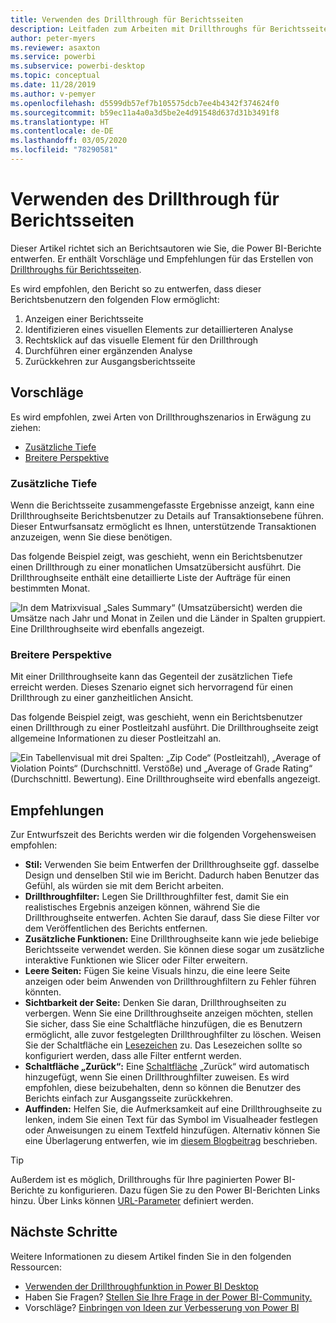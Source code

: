 ```yaml
---
title: Verwenden des Drillthrough für Berichtsseiten
description: Leitfaden zum Arbeiten mit Drillthroughs für Berichtsseiten
author: peter-myers
ms.reviewer: asaxton
ms.service: powerbi
ms.subservice: powerbi-desktop
ms.topic: conceptual
ms.date: 11/28/2019
ms.author: v-pemyer
ms.openlocfilehash: d5599db57ef7b105575dcb7ee4b4342f374624f0
ms.sourcegitcommit: b59ec11a4a0a3d5be2e4d91548d637d31b3491f8
ms.translationtype: HT
ms.contentlocale: de-DE
ms.lasthandoff: 03/05/2020
ms.locfileid: "78290581"
---
```

# <a name="use-report-page-drillthrough"></a>Verwenden des Drillthrough für Berichtsseiten

Dieser Artikel richtet sich an Berichtsautoren wie Sie, die Power BI-Berichte entwerfen. Er enthält Vorschläge und Empfehlungen für das Erstellen von [Drillthroughs für Berichtsseiten](../desktop-drillthrough.md).

Es wird empfohlen, den Bericht so zu entwerfen, dass dieser Berichtsbenutzern den folgenden Flow ermöglicht:

1. Anzeigen einer Berichtsseite
2. Identifizieren eines visuellen Elements zur detaillierteren Analyse
3. Rechtsklick auf das visuelle Element für den Drillthrough
4. Durchführen einer ergänzenden Analyse
5. Zurückkehren zur Ausgangsberichtsseite

## <a name="suggestions"></a>Vorschläge

Es wird empfohlen, zwei Arten von Drillthroughszenarios in Erwägung zu ziehen:

- [Zusätzliche Tiefe](#additional-depth)
- [Breitere Perspektive](#broader-perspective)

### <a name="additional-depth"></a>Zusätzliche Tiefe

Wenn die Berichtsseite zusammengefasste Ergebnisse anzeigt, kann eine Drillthroughseite Berichtsbenutzer zu Details auf Transaktionsebene führen. Dieser Entwurfsansatz ermöglicht es Ihnen, unterstützende Transaktionen anzuzeigen, wenn Sie diese benötigen.

Das folgende Beispiel zeigt, was geschieht, wenn ein Berichtsbenutzer einen Drillthrough zu einer monatlichen Umsatzübersicht ausführt. Die Drillthroughseite enthält eine detaillierte Liste der Aufträge für einen bestimmten Monat.

![In dem Matrixvisual „Sales Summary“ (Umsatzübersicht) werden die Umsätze nach Jahr und Monat in Zeilen und die Länder in Spalten gruppiert. Eine Drillthroughseite wird ebenfalls angezeigt.](media/report-drillthrough/suggestion-drillthrough-add-depth.png)

### <a name="broader-perspective"></a>Breitere Perspektive

Mit einer Drillthroughseite kann das Gegenteil der zusätzlichen Tiefe erreicht werden. Dieses Szenario eignet sich hervorragend für einen Drillthrough zu einer ganzheitlichen Ansicht.

Das folgende Beispiel zeigt, was geschieht, wenn ein Berichtsbenutzer einen Drillthrough zu einer Postleitzahl ausführt. Die Drillthroughseite zeigt allgemeine Informationen zu dieser Postleitzahl an.

![Ein Tabellenvisual mit drei Spalten: „Zip Code“ (Postleitzahl), „Average of Violation Points“ (Durchschnittl. Verstöße) und „Average of Grade Rating“ (Durchschnittl. Bewertung). Eine Drillthroughseite wird ebenfalls angezeigt.](media/report-drillthrough/suggestion-drillthrough-broader-perspective.png)

## <a name="recommendations"></a>Empfehlungen

Zur Entwurfszeit des Berichts werden wir die folgenden Vorgehensweisen empfohlen:

- **Stil:** Verwenden Sie beim Entwerfen der Drillthroughseite ggf. dasselbe Design und denselben Stil wie im Bericht. Dadurch haben Benutzer das Gefühl, als würden sie mit dem Bericht arbeiten.
- **Drillthroughfilter:** Legen Sie Drillthroughfilter fest, damit Sie ein realistisches Ergebnis anzeigen können, während Sie die Drillthroughseite entwerfen. Achten Sie darauf, dass Sie diese Filter vor dem Veröffentlichen des Berichts entfernen.
- **Zusätzliche Funktionen:** Eine Drillthroughseite kann wie jede beliebige Berichtsseite verwendet werden. Sie können diese sogar um zusätzliche interaktive Funktionen wie Slicer oder Filter erweitern.
- **Leere Seiten:** Fügen Sie keine Visuals hinzu, die eine leere Seite anzeigen oder beim Anwenden von Drillthroughfiltern zu Fehler führen könnten.
- **Sichtbarkeit der Seite:** Denken Sie daran, Drillthroughseiten zu verbergen. Wenn Sie eine Drillthroughseite anzeigen möchten, stellen Sie sicher, dass Sie eine Schaltfläche hinzufügen, die es Benutzern ermöglicht, alle zuvor festgelegten Drillthroughfilter zu löschen. Weisen Sie der Schaltfläche ein [Lesezeichen](../desktop-bookmarks.md) zu. Das Lesezeichen sollte so konfiguriert werden, dass alle Filter entfernt werden.
- **Schaltfläche „Zurück“:** Eine [Schaltfläche](../desktop-buttons.md) „Zurück“ wird automatisch hinzugefügt, wenn Sie einen Drillthroughfilter zuweisen. Es wird empfohlen, diese beizubehalten, denn so können die Benutzer des Berichts einfach zur Ausgangsseite zurückkehren.
- **Auffinden:** Helfen Sie, die Aufmerksamkeit auf eine Drillthroughseite zu lenken, indem Sie einen Text für das Symbol im Visualheader festlegen oder Anweisungen zu einem Textfeld hinzufügen. Alternativ können Sie eine Überlagerung entwerfen, wie im [diesem Blogbeitrag](https://alluringbi.com/2019/10/23/overlays-for-true-self-serve-reporting/) beschrieben.

> [!TIP]
> Außerdem ist es möglich, Drillthroughs für Ihre paginierten Power BI-Berichte zu konfigurieren. Dazu fügen Sie zu den Power BI-Berichten Links hinzu. Über Links können [URL-Parameter](https://powerbi.microsoft.com/blog/url-parameters-for-paginated-reports-are-now-available/) definiert werden.

## <a name="next-steps"></a>Nächste Schritte

Weitere Informationen zu diesem Artikel finden Sie in den folgenden Ressourcen:

- [Verwenden der Drillthroughfunktion in Power BI Desktop](../desktop-drillthrough.md)
- Haben Sie Fragen? [Stellen Sie Ihre Frage in der Power BI-Community.](https://community.powerbi.com/)
- Vorschläge? [Einbringen von Ideen zur Verbesserung von Power BI](https://ideas.powerbi.com/)
